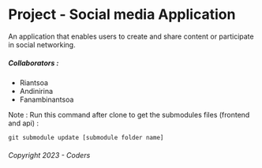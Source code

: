 # Project - Social media Application

An application that enables users to create and share content or
participate in social networking.

##### Collaborators :
- Riantsoa
- Andinirina
- Fanambinantsoa

Note :
Run this command after clone to get the submodules files (frontend and api) :
```
git submodule update [submodule folder name]
```

###### *Copyright 2023 - Coders*
